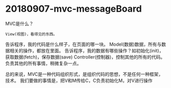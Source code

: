 # 20180907-mvc-messageBoard


MVC是什么？

    View(视图)，看得见的东西。
告诉程序，我的代码是什么样子，在页面的哪一块。
    Model(数据)数据，所有与数据相关的操作，都放在里面。 
告诉程序，我的数据有哪些操作？如初始化(init)，获取数据(fetch)，保存数据(save)
    Controller(控制器)，控制其他的所有的代码。 
负责其他的所有事情，稍微复杂一点。

总的来说，MVC是一种代码组织形式，是组织代码的思想，不是任何一种框架，技术。
我们要做的事情是，把V和M传给C，C负责初始化M，对V进行操作

